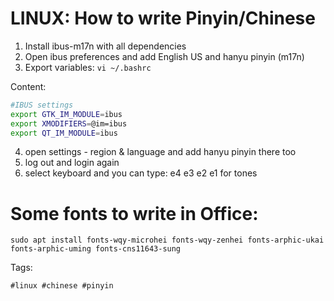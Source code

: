 # LINUX: How to write Pinyin/Chinese

1. Install ibus-m17n with all dependencies
1. Open ibus preferences and add English US and hanyu pinyin (m17n)
1. Export variables: `vi ~/.bashrc`

Content:

```sh
#IBUS settings
export GTK_IM_MODULE=ibus
export XMODIFIERS=@im=ibus
export QT_IM_MODULE=ibus
```

4. open settings - region & language and add hanyu pinyin there too
5. log out and login again
6. select keyboard and you can type: e4 e3 e2 e1 for tones

# Some fonts to write in Office:

`sudo apt install fonts-wqy-microhei fonts-wqy-zenhei fonts-arphic-ukai fonts-arphic-uming fonts-cns11643-sung`

Tags:

    #linux #chinese #pinyin
